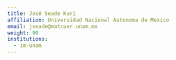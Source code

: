 ```yaml
---
title: José Seade Kuri
affiliation: Universidad Nacional Autonoma de Mexico
email: jseade@matcuer.unam.mx
weight: 90
institutions:
  - im-unam
---
```


